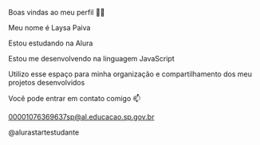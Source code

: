 Boas vindas ao meu perfil 💙💙

Meu nome é Laysa Paiva

Estou estudando na Alura

Estou me desenvolvendo na linguagem JavaScript

Utilizo esse espaço para minha organização e compartilhamento dos meu projetos desenvolvidos

Você pode entrar em contato comigo 📫

00001076369637sp@al.educacao.sp.gov.br


@alurastartestudante

